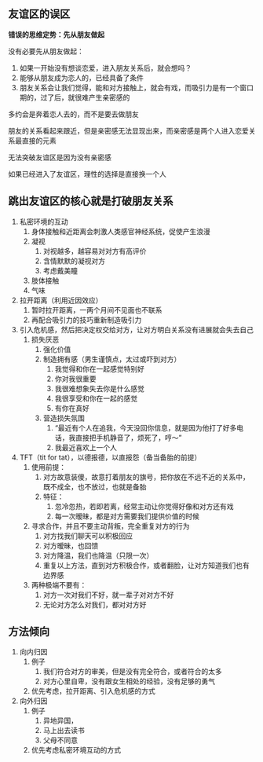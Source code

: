 ## 友谊区的误区
**错误的思维定势：先从朋友做起**

没有必要先从朋友做起：
1. 如果一开始没有想谈恋爱，进入朋友关系后，就会想吗？
2. 能够从朋友成为恋人的，已经具备了条件
3. 朋友关系会让我们觉得，能和对方接触上，就会有戏，而吸引力是有一个窗口期的，过了后，就很难产生亲密感的

多约会是奔着恋人去的，而不是要去做朋友

朋友的关系看起来跟近，但是亲密感无法显现出来，而亲密感是两个人进入恋爱关系最直接的元素

无法突破友谊区是因为没有亲密感

如果已经进入了友谊区，理性的选择是直接换一个人

## 跳出友谊区的核心就是打破朋友关系
1. 私密环境的互动
	1. 身体接触和近距离会刺激人类感官神经系统，促使产生浪漫
	2. 凝视
		1. 对视越多，越容易对对方有高评价
		2. 含情默默的凝视对方
		3. 考虑戴美瞳
	3. 肢体接触
	4. 气味
2. 拉开距离（利用近因效应）
	1. 暂时拉开距离，一两个月间不见面也不联系
	2. 再配合吸引力的技巧重新制造吸引力
3. 引入危机感，然后把决定权交给对方，让对方明白关系没有进展就会失去自己
	1. 损失厌恶
		1. 强化价值
		2. 制造拥有感（男生谨慎点，太过或吓到对方）
			1. 我觉得和你在一起感觉特别好
			2. 你对我很重要
			3. 我很难想象失去你是什么感觉
			4. 我很享受和你在一起的感觉
			5. 有你在真好
		3. 营造损失氛围
			1. “最近有个人在追我，今天没回你信息，就是因为他打了好多电话，我直接把手机静音了，烦死了，哼～”
			2. 我最近喜欢上一个人
4. TFT（tit for tat），以德报德，以直报怨（备当备胎的前提）
	1. 使用前提：
		1. 对方故意装傻，故意打着朋友的旗号，把你放在不远不近的关系中，既不成全，也不放过，也就是备胎
		2. 特征：
			1. 忽冷忽热，若即若离，经常主动让你觉得好像和对方还有戏
			2. 每一次暧昧，都是对方需要我们提供价值的时候
	2. 寻求合作，并且不要主动背叛，完全重复对方的行为
		1. 对方找我们聊天可以积极回应
		2. 对方暧昧，也回馈
		3. 对方降温，我们也降温（只限一次）
		4. 重复以上方法，直到对方积极合作，或者翻脸，让对方知道我们也有边界感
	3. 两种极端不要有：
		1. 对方一次对我们不好，就一辈子对对方不好
		2. 无论对方怎么对我们，都对对方好

## 方法倾向
1. 向内归因
	1. 例子
		1. 我们符合对方的审美，但是没有完全符合，或者符合的太多
		2. 对方心里自卑，没有跟女生相处的经验，没有足够的勇气
	2. 优先考虑，拉开距离、引入危机感的方式
2. 向外归因
	1. 例子
		1. 异地异国，
		2. 马上出去读书
		3. 父母不同意
	2. 优先考虑私密环境互动的方式